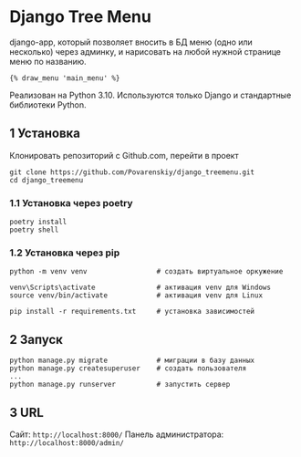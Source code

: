# Django Tree Menu

django-app, который позволяет вносить в БД меню (одно или несколько) через админку, и нарисовать на любой нужной странице меню по названию.
````
{% draw_menu 'main_menu' %}
````
Реализован на Python 3.10. Используются только Django и стандартные библиотеки Python.


## 1 Установка

Клонировать репозиторий с Github.com, перейти в проект 
````
git clone https://github.com/Povarenskiy/django_treemenu.git
cd django_treemenu
````

### 1.1 Установка через poetry
````
poetry install
poetry shell
````

### 1.2 Установка через pip
````
python -m venv venv                 # создать виртуальное оркужение

venv\Scripts\activate               # активация venv для Windows
source venv/bin/activate            # активация venv для Linux

pip install -r requirements.txt     # установка зависимостей
````

## 2 Запуск

````
python manage.py migrate            # миграции в базу данных
python manage.py createsuperuser    # создать пользователя 
...
python manage.py runserver          # запустить сервер
````

## 3 URL
Сайт: ````http://localhost:8000/````
Панель администратора: ````http://localhost:8000/admin/````
